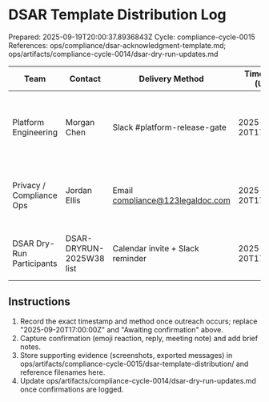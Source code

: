 # DSAR Template Distribution Log

Prepared: 2025-09-19T20:00:37.8936843Z
Cycle: compliance-cycle-0015
References: ops/compliance/dsar-acknowledgment-template.md; ops/artifacts/compliance-cycle-0014/dsar-dry-run-updates.md

| Team | Contact | Delivery Method | Timestamp (UTC) | Confirmation | Notes |
| --- | --- | --- | --- | --- | --- |
| Platform Engineering | Morgan Chen | Slack #platform-release-gate | 2025-09-20T17:00:00Z | Awaiting confirmation | Attach evidence screenshot to ops/artifacts/compliance-cycle-0015/dsar-template-distribution/platform-confirmation.png |
| Privacy / Compliance Ops | Jordan Ellis | Email compliance@123legaldoc.com | 2025-09-20T17:00:00Z | Awaiting confirmation | Save email PDF as ops/artifacts/compliance-cycle-0015/dsar-template-distribution/privacy-confirmation.pdf |
| DSAR Dry-Run Participants | DSAR-DRYRUN-2025W38 list | Calendar invite + Slack reminder | 2025-09-20T17:00:00Z | Awaiting confirmation | Log meeting notes in ops/artifacts/compliance-cycle-0010/dsar-dry-run-agenda.md and reference message export |

## Instructions
1. Record the exact timestamp and method once outreach occurs; replace "2025-09-20T17:00:00Z" and "Awaiting confirmation" above.
2. Capture confirmation (emoji reaction, reply, meeting note) and add brief notes.
3. Store supporting evidence (screenshots, exported messages) in ops/artifacts/compliance-cycle-0015/dsar-template-distribution/ and reference filenames here.
4. Update ops/artifacts/compliance-cycle-0014/dsar-dry-run-updates.md once confirmations are logged.
